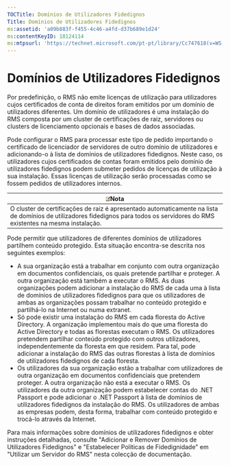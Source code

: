 ```yaml
---
TOCTitle: Domínios de Utilizadores Fidedignos
Title: Domínios de Utilizadores Fidedignos
ms:assetid: 'a09b883f-f455-4c46-a4fd-d37b689e1d24'
ms:contentKeyID: 18124114
ms:mtpsurl: 'https://technet.microsoft.com/pt-pt/library/Cc747618(v=WS.10)'
---
```


Domínios de Utilizadores Fidedignos
===================================

Por predefinição, o RMS não emite licenças de utilização para utilizadores cujos certificados de conta de direitos foram emitidos por um domínio de utilizadores diferentes. Um domínio de utilizadores é uma instalação do RMS composta por um cluster de certificações de raiz, servidores ou clusters de licenciamento opcionais e bases de dados associadas.

Pode configurar o RMS para processar este tipo de pedido importando o certificado de licenciador de servidores de outro domínio de utilizadores e adicionando-o à lista de domínios de utilizadores fidedignos. Neste caso, os utilizadores cujos certificados de contas foram emitidos pelo domínio de utilizadores fidedignos podem submeter pedidos de licenças de utilização à sua instalação. Essas licenças de utilização serão processadas como se fossem pedidos de utilizadores internos.

| ![](images/Cc747618.note(WS.10).gif)Nota                                                                                                            |
|----------------------------------------------------------------------------------------------------------------------------------------------------------------------------------|
| O cluster de certificações de raiz é apresentado automaticamente na lista de domínios de utilizadores fidedignos para todos os servidores do RMS existentes na mesma instalação. |

Pode permitir que utilizadores de diferentes domínios de utilizadores partilhem conteúdo protegido. Esta situação encontra-se descrita nos seguintes exemplos:

-   A sua organização está a trabalhar em conjunto com outra organização em documentos confidenciais, os quais pretende partilhar e proteger. A outra organização está também a executar o RMS. As duas organizações podem adicionar a instalação do RMS de cada uma à lista de domínios de utilizadores fidedignos para que os utilizadores de ambas as organizações possam trabalhar no conteúdo protegido e partilhá-lo na Internet ou numa extranet.
-   Só pode existir uma instalação do RMS em cada floresta do Active Directory. A organização implementou mais do que uma floresta do Active Directory e todas as florestas executam o RMS. Os utilizadores pretendem partilhar conteúdo protegido com outros utilizadores, independentemente da floresta em que residem. Para tal, pode adicionar a instalação do RMS das outras florestas à lista de domínios de utilizadores fidedignos de cada floresta.
-   Os utilizadores da sua organização estão a trabalhar com utilizadores de outra organização em documentos confidenciais que pretendem proteger. A outra organização não está a executar o RMS. Os utilizadores da outra organização podem estabelecer contas do .NET Passport e pode adicionar o .NET Passport à lista de domínios de utilizadores fidedignos da instalação do RMS. Os utilizadores de ambas as empresas podem, desta forma, trabalhar com conteúdo protegido e trocá-lo através da Internet.

Para mais informações sobre domínios de utilizadores fidedignos e obter instruções detalhadas, consulte "Adicionar e Remover Domínios de Utilizadores Fidedignos" e "Estabelecer Políticas de Fidedignidade" em "Utilizar um Servidor do RMS" nesta colecção de documentação.
